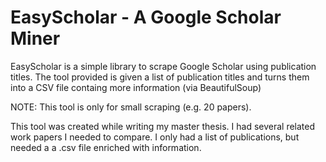 # EasyScholar - A Google Scholar Miner

EasyScholar is a simple library to scrape Google Scholar using publication titles.
The tool provided is given a list of publication titles and turns them into a CSV file containg more information (via BeautifulSoup)

NOTE: This tool is only for small scraping (e.g. 20 papers).

This tool was created while writing my master thesis. I had several related work papers I needed to compare. 
I only had a list of publications, but needed a a .csv file enriched with information.
